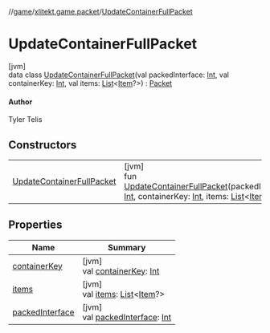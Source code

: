 //[game](../../../index.md)/[xlitekt.game.packet](../index.md)/[UpdateContainerFullPacket](index.md)

# UpdateContainerFullPacket

[jvm]\
data class [UpdateContainerFullPacket](index.md)(val packedInterface: [Int](https://kotlinlang.org/api/latest/jvm/stdlib/kotlin/-int/index.html), val containerKey: [Int](https://kotlinlang.org/api/latest/jvm/stdlib/kotlin/-int/index.html), val items: [List](https://kotlinlang.org/api/latest/jvm/stdlib/kotlin.collections/-list/index.html)&lt;[Item](../../xlitekt.game.content.item/-item/index.md)?&gt;) : [Packet](../-packet/index.md)

#### Author

Tyler Telis

## Constructors

| | |
|---|---|
| [UpdateContainerFullPacket](-update-container-full-packet.md) | [jvm]<br>fun [UpdateContainerFullPacket](-update-container-full-packet.md)(packedInterface: [Int](https://kotlinlang.org/api/latest/jvm/stdlib/kotlin/-int/index.html), containerKey: [Int](https://kotlinlang.org/api/latest/jvm/stdlib/kotlin/-int/index.html), items: [List](https://kotlinlang.org/api/latest/jvm/stdlib/kotlin.collections/-list/index.html)&lt;[Item](../../xlitekt.game.content.item/-item/index.md)?&gt;) |

## Properties

| Name | Summary |
|---|---|
| [containerKey](container-key.md) | [jvm]<br>val [containerKey](container-key.md): [Int](https://kotlinlang.org/api/latest/jvm/stdlib/kotlin/-int/index.html) |
| [items](items.md) | [jvm]<br>val [items](items.md): [List](https://kotlinlang.org/api/latest/jvm/stdlib/kotlin.collections/-list/index.html)&lt;[Item](../../xlitekt.game.content.item/-item/index.md)?&gt; |
| [packedInterface](packed-interface.md) | [jvm]<br>val [packedInterface](packed-interface.md): [Int](https://kotlinlang.org/api/latest/jvm/stdlib/kotlin/-int/index.html) |

